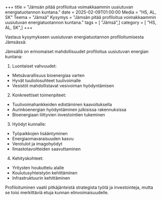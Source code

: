 +++
title = "Jämsän pitää profiloitua voimakkaammin uusiutuvan energiatuotannon kuntana."
date = 2025-02-09T01:00:00
Media = "HS, AL, SK"
Teema = "Jämsä"
Kysymys = "Jämsän pitää profiloitua voimakkaammin uusiutuvan energiatuotannon kuntana."
tags = [ "Jämsä",]
category = [ "HS, AL, SK",]
+++

Vastaus kysymykseen uusiutuvan energiatuotannon profiloitumisesta Jämsässä:

Jämsällä on erinomaiset mahdollisuudet profiloitua uusiutuvan energian kuntana:

1. Luontaiset vahvuudet:
- Metsävarallisuus bioenergiaa varten
- Hyvät tuuliolosuhteet tuulivoimalle
- Vesistöt mahdollistavat vesivoiman hyödyntämisen

2. Konkreettiset toimenpiteet:
- Tuulivoimahankkeiden edistäminen kaavoituksella
- Aurinkoenergian hyödyntäminen julkisissa rakennuksissa
- Bioenergiaan liittyvien investointien tukeminen

3. Hyödyt kunnalle:
- Työpaikkojen lisääntyminen
- Energiaomavaraisuuden kasvu
- Verotulot ja imagohyödyt
- Ilmastotavoitteiden saavuttaminen

4. Kehityskohteet:
- Yritysten houkuttelu alalle
- Koulutusyhteistyön kehittäminen
- Infrastruktuurin kehittäminen

Profiloituminen vaatii pitkäjänteistä strategista työtä ja investointeja, mutta se toisi merkittäviä etuja kunnan elinvoimaisuudelle.